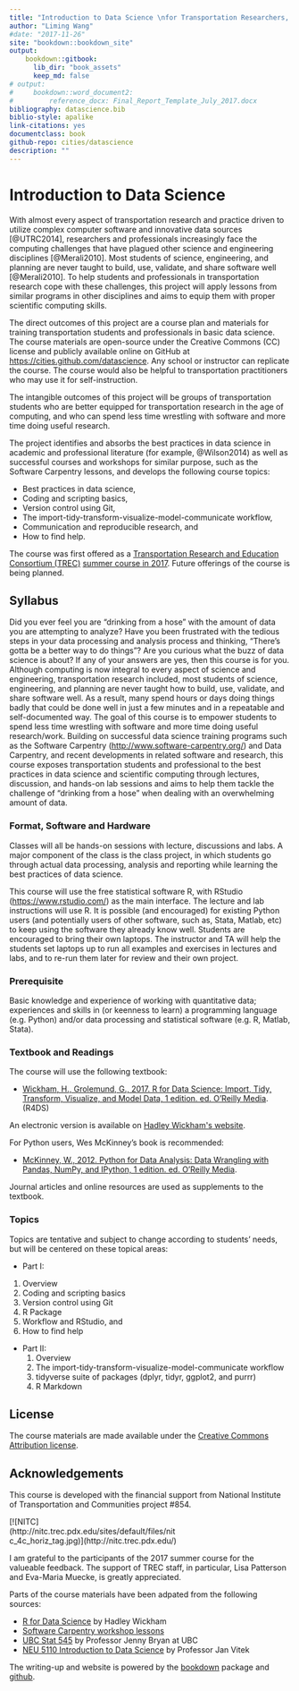 ```yaml
--- 
title: "Introduction to Data Science \nfor Transportation Researchers, Planners, and Engineers"
author: "Liming Wang"
#date: "2017-11-26"
site: "bookdown::bookdown_site"
output:
    bookdown::gitbook:
      lib_dir: "book_assets"
      keep_md: false
# output:
#     bookdown::word_document2:
#         reference_docx: Final_Report_Template_July_2017.docx
bibliography: datascience.bib
biblio-style: apalike
link-citations: yes
documentclass: book
github-repo: cities/datascience
description: ""
---
```




# Introduction to Data Science

With almost every aspect of transportation research and practice driven to utilize complex computer software and innovative data sources [@UTRC2014], researchers and professionals increasingly face the computing challenges that have plagued other science and engineering disciplines [@Merali2010]. Most students of science, engineering, and planning are never taught to build, use, validate, and share software well [@Merali2010]. To help students and professionals in transportation research cope with these challenges, this project will apply lessons from similar programs in other disciplines and aims to equip them with proper scientific computing skills.

The direct outcomes of this project are a course plan and materials for training transportation students and professionals in basic data science. The course materials are open-source under the Creative Commons (CC) license and publicly available online on GitHub at https://cities.github.com/datascience. Any school or instructor can replicate the course. The course would also be helpful to transportation practitioners who may use it for self-instruction.

The intangible outcomes of this project will be groups of transportation students who are better equipped for transportation research in the age of computing, and who can spend less time wrestling with software and more time doing useful research.

The project identifies and absorbs the best practices in data science in academic and professional literature (for example, @Wilson2014) as well as successful courses and workshops for similar purpose, such as the Software Carpentry lessons, and develops the following course topics:

- Best practices in data science,
- Coding and scripting basics,
- Version control using Git,
- The import-tidy-transform-visualize-model-communicate workflow, 
- Communication and reproducible research, and
- How to find help.

The course was first offered as a [Transportation Research and Education Consortium (TREC)](https://trec.pdx.edu) [summer course in 2017](https://cities.github.io/datascience2017/index.html). Future offerings of the course is being planned.

## Syllabus

Did you ever feel you are “drinking from a hose” with the amount of data you are attempting to analyze? Have you been frustrated with the tedious steps in your data processing and analysis process and thinking, “There’s gotta be a better way to do things”? Are you curious what the buzz of data science is about? If any of your answers are yes, then this course is for you. 
Although computing is now integral to every aspect of science and engineering, transportation research included, most students of science, engineering, and planning are never taught how to build, use, validate, and share software well. As a result, many spend hours or days doing things badly that could be done well in just a few minutes and in a repeatable and self-documented way. The goal of this course is to empower students to spend less time wrestling with software and more time doing useful research/work. 
Building on successful data science training programs such as the Software Carpentry (http://www.software-carpentry.org/) and Data Carpentry, and recent developments in related software and research, this course exposes transportation students and professional to the best practices in data science and scientific computing through lectures, discussion, and hands-on lab sessions and aims to help them tackle the challenge of “drinking from a hose” when dealing with an overwhelming amount of data.

### Format, Software and Hardware

Classes will all be hands-on sessions with lecture, discussions and labs. A major component of the class is the class project, in which students go through actual data processing, analysis and reporting while learning the best practices of data science.

This course will use the free statistical software R, with RStudio (https://www.rstudio.com/) as the main interface. The lecture and lab instructions will use R. It is possible (and encouraged) for existing Python users (and potentially users of other software, such as, Stata, Matlab, etc) to keep using the software they already know well. Students are encouraged to bring their own laptops. The instructor and TA will help the students set laptops up to run all examples and exercises in lectures and labs, and to re-run them later for review and their own project.

### Prerequisite

Basic knowledge and experience of working with quantitative data; experiences and skills in (or keenness to learn) a programming language (e.g. Python) and/or data processing and statistical software (e.g. R, Matlab, Stata).

### Textbook and Readings

The course will use the following textbook:

- [Wickham, H., Grolemund, G., 2017. R for Data Science: Import, Tidy, Transform, Visualize, and Model Data, 1 edition. ed. O’Reilly Media](https://www.amazon.com/Data-Science-Transform-Visualize-Model/dp/1491910399). (R4DS)

An electronic version is available on [Hadley Wickham's website](http://r4ds.had.co.nz/).

For Python users, Wes McKinney’s book is recommended:

- [McKinney, W., 2012. Python for Data Analysis: Data Wrangling with Pandas, NumPy, and IPython, 1 edition. ed. O’Reilly Media](https://www.amazon.com/Python-Data-Analysis-Wrangling-IPython/dp/1449319793).

Journal articles and online resources are used as supplements to the textbook.

### Topics

Topics are tentative and subject to change according to students’ needs, but will be centered on these topical areas:

-	Part I:
  1. Overview
  1. Coding and scripting basics
  3. Version control using Git
  2. R Package
  4. Workflow and RStudio, and
  5. How to find help
  
- Part II:
  1. Overview
  1. The import-tidy-transform-visualize-model-communicate workflow
  2. tidyverse suite of packages (dplyr, tidyr, ggplot2, and purrr)
  3. R Markdown

## License

The course materials are made available under the [Creative Commons Attribution license](https://creativecommons.org/licenses/by/4.0/).

## Acknowledgements

This course is developed with the financial support from National Institute of Transportation and Communities project #854. 

<div style="width:300px">
[![NITC](http://nitc.trec.pdx.edu/sites/default/files/nitc_4c_horiz_tag.jpg)](http://nitc.trec.pdx.edu/)
</div>

I am grateful to the participants of the 2017 summer course for the valueable feedback. The support of TREC staff, in particular, Lisa Patterson and Eva-Maria Muecke, is greatly appreciated.

Parts of the course materials have been adpated from the following sources:

- [R for Data Science](https://github.com/hadley/r4ds) by Hadley Wickham
- [Software Carpentry workshop lessons](https://software-carpentry.org/lessons/)
- [UBC Stat 545](http://stat545.com) by Professor Jenny Bryan at UBC
- [NEU 5110 Introduction to Data Science](http://janvitek.org/events/NEU/5110/) by Professor Jan Vitek

The writing-up and website is powered by the [bookdown](https://bookdown.org) package and [github](https://www.github.com).
